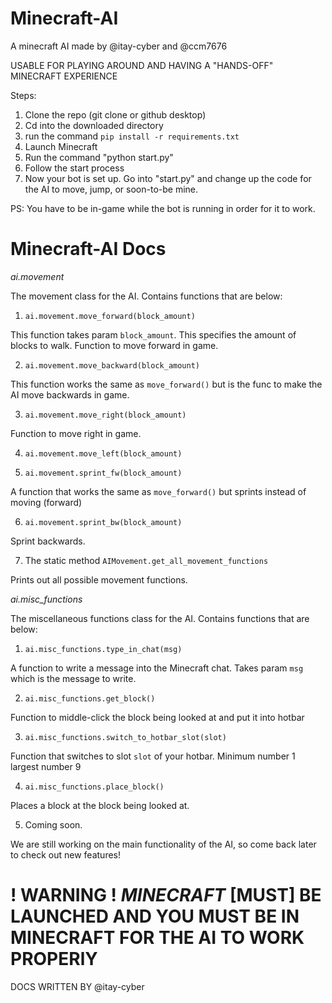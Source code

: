 # Minecraft-AI
A minecraft AI made by @itay-cyber and @ccm7676


USABLE FOR PLAYING AROUND AND HAVING A "HANDS-OFF" MINECRAFT EXPERIENCE


Steps:

1. Clone the repo (git clone or github desktop)
2. Cd into the downloaded directory
3. run the command `pip install -r requirements.txt`
4. Launch Minecraft
5. Run the command "python start.py"
6. Follow the start process
7. Now your bot is set up. Go into "start.py" and change up the code for the AI to move, jump, or soon-to-be mine.

PS: You have to be in-game while the bot is running in order for it to work.



# Minecraft-AI Docs

_ai.movement_

The movement class for the AI. Contains functions that are below:

1. `ai.movement.move_forward(block_amount)`

This function takes param `block_amount`. This specifies the amount of blocks to walk. Function to move forward in game.

2. `ai.movement.move_backward(block_amount)`

This function works the same as `move_forward()` but is the func to make the AI move backwards in game.

3. `ai.movement.move_right(block_amount)`

Function to move right in game. 

4. `ai.movement.move_left(block_amount)`

5. `ai.movement.sprint_fw(block_amount)`

A function that works the same as `move_forward()` but sprints instead of moving (forward)

6. `ai.movement.sprint_bw(block_amount)`

Sprint backwards.

7. The static method `AIMovement.get_all_movement_functions`

Prints out all possible movement functions. 


_ai.misc_functions_

The miscellaneous functions class for the AI. Contains functions that are below:

1. `ai.misc_functions.type_in_chat(msg)`

A function to write a message into the Minecraft chat. Takes param `msg` which is the message to write.

2. `ai.misc_functions.get_block()`

Function to middle-click the block being looked at and put it into hotbar

3. `ai.misc_functions.switch_to_hotbar_slot(slot)`

Function that switches to slot `slot` of your hotbar. Minimum number 1 largest number 9

4. `ai.misc_functions.place_block()`

Places a block at the block being looked at.

5. Coming soon.

We are still working on the main functionality of the AI, so come back later to check out new features!

# ! WARNING ! _MINECRAFT_ [MUST] BE LAUNCHED AND YOU MUST BE IN MINECRAFT FOR THE AI TO WORK PROPERlY


DOCS WRITTEN BY @itay-cyber


